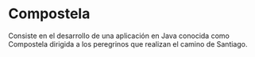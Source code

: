 Compostela
==========

Consiste en el desarrollo de una aplicación en Java conocida como Compostela dirigida a los peregrinos que realizan el camino de Santiago.
